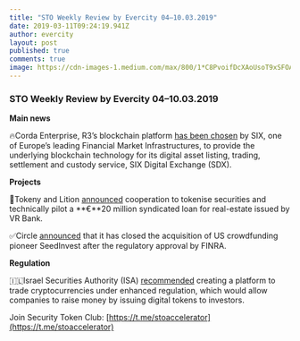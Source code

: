 ```yaml
---
title: "STO Weekly Review by Evercity 04–10.03.2019"
date: 2019-03-11T09:24:19.941Z
author: evercity
layout: post
published: true
comments: true
image: https://cdn-images-1.medium.com/max/800/1*C8PvoifDcXAoUsoT9xSFOA.png
---
```


### **STO Weekly Review by Evercity 04–10.03.2019**



**Main news**

🔥Corda Enterprise, R3’s blockchain platform [has been chosen](https://www.r3.com/news/corda-enterprise-selected-by-six-digital-exchange/) by SIX, one of Europe’s leading Financial Market Infrastructures, to provide the underlying blockchain technology for its digital asset listing, trading, settlement and custody service, SIX Digital Exchange (SDX).

**Projects**

🤝Tokeny and Lition [announced](https://tokeny.com/tokeny-and-lition-cooperate-to-tokenize-securities-and-technically-pilot-a-e20m-syndicated-loan-for-real-estate-issued-by-vr-bank/?utm_source=Social%20Media&amp;utm_medium=Telegram&amp;utm_campaign=) cooperation to tokenise securities and technically pilot a **€**20 million syndicated loan for real-estate issued by VR Bank.

✅Circle [announced](https://medium.com/circle-blog/circle-closes-acquisition-of-seedinvest-another-step-towards-the-democratization-of-finance-94713c10b95b) that it has closed the acquisition of US crowdfunding pioneer SeedInvest after the regulatory approval by FINRA.

**Regulation**

🇮🇱Israel Securities Authority (ISA) [recommended](https://www.reuters.com/article/israel-crypto/israel-market-regulator-sees-room-for-cryptocurrency-trading-idUSL5N20T31V?utm_source=securitytoken-it-newsletter) creating a platform to trade cryptocurrencies under enhanced regulation, which would allow companies to raise money by issuing digital tokens to investors.

Join Security Token Club: [https://t.me/stoaccelerator](https://t.me/stoaccelerator)

